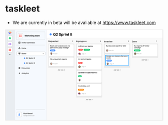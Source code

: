 # taskleet

- We are currently in beta will be avaliable at https://www.taskleet.com


![My Image](board.png)

